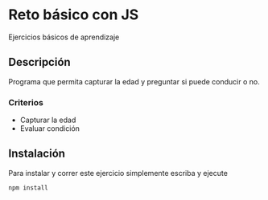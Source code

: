 # Reto básico con JS

Ejercicios básicos de aprendizaje

## Descripción

Programa que permita capturar la edad y preguntar si puede conducir o no.

### Criterios

- Capturar la edad
- Evaluar condición

## Instalación

Para instalar y correr este ejercicio simplemente escriba y ejecute

```
npm install
```
